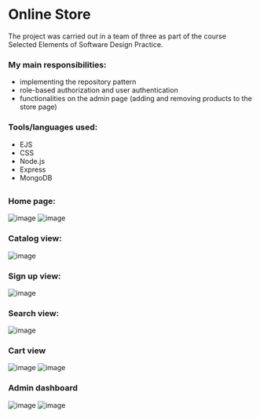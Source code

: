 # Online Store
 The project was carried out in a team of three as part of the course Selected Elements of Software Design Practice. 

### My main responsibilities:
 - implementing the repository pattern 
 - role-based authorization and user authentication
 - functionalities on the admin page (adding and removing products to the store page)
 
 ### Tools/languages used:
 - EJS
 - CSS
 - Node.js
 - Express
 - MongoDB

## 
### Home page:
![image](https://github.com/julgitt/Online-Store/assets/95649808/edf7cba7-aff2-443d-ac14-563bb45dfcf6)
![image](https://github.com/julgitt/Online-Store/assets/95649808/ffed6398-c6ec-44a2-985f-2192b1fd10e4)
### Catalog view:
![image](https://github.com/julgitt/Online-Store/assets/95649808/bb304f35-8b73-4e23-859a-63ec29924944)
### Sign up view:
![image](https://github.com/julgitt/Online-Store/assets/95649808/d3abe695-f743-4988-abe3-c00708b6c9b7)
### Search view:
![image](https://github.com/julgitt/Online-Store/assets/95649808/7134e07b-11d0-49e3-ace1-8a1e3e033e1c)
### Cart view
![image](https://github.com/julgitt/Online-Store/assets/95649808/2b4911c5-b7b5-41c3-be74-e030770da89e)
![image](https://github.com/julgitt/Online-Store/assets/95649808/2a6b8349-6ec1-4713-8c61-71fafff41998)
### Admin dashboard
![image](https://github.com/julgitt/Online-Store/assets/95649808/5d490b9b-df73-4506-b830-ace69acda769)
![image](https://github.com/julgitt/Online-Store/assets/95649808/f9c8d710-0571-49e6-8be3-fe91e7caa51d)
